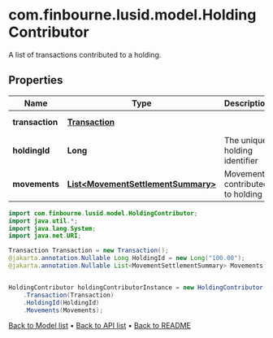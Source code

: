 # com.finbourne.lusid.model.HoldingContributor
A list of transactions contributed to a holding.

## Properties

Name | Type | Description | Notes
------------ | ------------- | ------------- | -------------
**transaction** | [**Transaction**](Transaction.md) |  | [default to Transaction]
**holdingId** | **Long** | The unique holding identifier | [optional] [default to Long]
**movements** | [**List&lt;MovementSettlementSummary&gt;**](MovementSettlementSummary.md) | Movements contributed to holding | [optional] [default to List<MovementSettlementSummary>]

```java
import com.finbourne.lusid.model.HoldingContributor;
import java.util.*;
import java.lang.System;
import java.net.URI;

Transaction Transaction = new Transaction();
@jakarta.annotation.Nullable Long HoldingId = new Long("100.00");
@jakarta.annotation.Nullable List<MovementSettlementSummary> Movements = new List<MovementSettlementSummary>();


HoldingContributor holdingContributorInstance = new HoldingContributor()
    .Transaction(Transaction)
    .HoldingId(HoldingId)
    .Movements(Movements);
```


[Back to Model list](../README.md#documentation-for-models) &#8226; [Back to API list](../README.md#documentation-for-api-endpoints) &#8226; [Back to README](../README.md)
